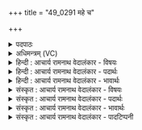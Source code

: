 +++
title = "49_0291 महे च"

+++
<details><summary>पदपाठः</summary>

म꣣हे꣢। च꣣। न꣢। त्वा꣣। अद्रिवः। अ। द्रिवः। प꣡रा꣢꣯। शु꣣ल्का꣡य꣢। दी꣣यसे। न꣢। स꣣ह꣡स्रा꣢य। न। अ꣣यु꣡ता꣢य। अ꣣। यु꣡ता꣢꣯य। व꣣ज्रिवः। न꣢। श꣣ता꣡य꣢। श꣣तामघ। शत। मघ। २९१।
</details>

<details><summary>अधिमन्त्रम् (VC)</summary>

- इन्द्रः
- मेधातिथि0मेध्यातिथी काण्वौ
- बृहती
- मध्यमः
- ऐन्द्रं काण्डम्
</details>

<details><summary>हिन्दी : आचार्य रामनाथ वेदालंकार - विषयः</summary>

अगले मन्त्र में यह विषय है कि परमेश्वर को हम बड़े-से-बड़े मूल्य पर भी न छोड़ें।
</details>

<details><summary>हिन्दी : आचार्य रामनाथ वेदालंकार - पदार्थः</summary>

पदार्थान्वयभाषाः -  हे (अद्रिवः) आनन्दरूप मेघों के स्वामी, आनन्दरस-वर्षक इन्द्र परमात्मन् ! (त्वा) तुम (महे च) किसी बड़ी भी (शुल्काय) कीमत पर, हमसे (न) नहीं (परादीयसे) छोड़े जा सकते हो। हे (वज्रिवः) प्रशस्त विज्ञानमय नीति के अनुसार चलनेवाले ! (न) न (सहस्राय) हजार मुद्रा आदि का मूल्य लेकर, और (न) न ही (अयुताय) दस हजार मुद्रा आदि का मूल्य लेकर, छोड़े जा सकते हो। हे (शतामघ) अनन्त सम्पदावाले ! (न) न ही (शताय) दस हजार से भी सौ गुणा अधिक अर्थात् दस लाख मुद्रा आदि का मूल्य लेकर छोड़े जा सकते हो ॥९॥ इस मन्त्र में ‘अद्रिवः, वज्रिवः और शतामघ’ विशेषण साभिप्राय होने से परिकर अलङ्कार है। जो मेघ के समान सुखवर्षक, प्रशस्त नीति से चलनेवाला और अनन्त धनवान् है, वह भला किसी मूल्य पर कैसे छोड़ा जा सकता है ॥९॥
</details>

<details><summary>हिन्दी : आचार्य रामनाथ वेदालंकार - भावार्थः</summary>

भावार्थभाषाः -  हे राजराजेश्वर परमात्मन् ! तुम्हें हमने अपने प्रेम से वश में कर लिया है। अब तुम्हें सौ, हजार, दस हजार, लाख, दस लाख, करोड़, दस करोड़ मूल्य के बदले भी हम छोड़ने के लिए तैयार नहीं हैं ॥९॥
</details>

<details><summary>संस्कृत : आचार्य रामनाथ वेदालंकार - विषयः</summary>

अङ्गीकृतं परमेश्वरं महताऽपि मूल्येन न परादद्म इत्याह।
</details>

<details><summary>संस्कृत : आचार्य रामनाथ वेदालंकार - पदार्थः</summary>

पदार्थान्वयभाषाः -  हे (अद्रिवः२) आनन्दमेघानां स्वामिन्, आनन्दरसवर्षक परमात्मन् ! अद्रिरिति मेघनाम। निघं० १।१० (त्वा) त्वम्। युष्मच्छब्दात् प्रथमैकवचने ‘सुपां सुलुक्०’, अ० ७।१।३९ इति विभक्तेराकारादेशः। (महे) महतेऽपि (शुल्काय) मूल्याय (न) नैव (परादीयसे) परित्यज्यसे। हे (वज्रिवः३) प्रशस्तविज्ञाननीतियुक्त ! (न) नैव (सहस्राय) सहस्रमुद्रादिमूल्याय, (न) नापि (अयुताय) दशसहस्रसमुद्रादिमूल्याय परादीयसे। हे (शतामघ) अनन्तधन ! पूर्वपदस्य दीर्घश्छान्दसः। (न) नैव (शताय) ततोऽपि शतगुणिताय दशलक्षमुद्रादिमूल्यायेत्यर्थः, परादीयसे ॥९॥ अत्र ‘अद्रिवः, वज्रिवः, शतामघ’ इत्येतेषां विशेषणानां साभिप्रायत्वात् परिकरालङ्कारः४। यो हि सुखवर्षकः, शुभनीतिमान्, अपरिमितसम्पत्तियुक्तश्च वर्तते स केनापि मूल्येन कथं परित्यज्येत ॥९॥
</details>

<details><summary>संस्कृत : आचार्य रामनाथ वेदालंकार - भावार्थः</summary>

भावार्थभाषाः -  हे राजराजेश्वर परमात्मन् ! त्वमस्माभिः प्रेम्णा वशीकृतोऽसि। साम्प्रतं त्वां शत-सहस्र-लक्ष-दशलक्ष-कोटि-दशकोटि-मूल्येनापि परिहर्तुं नोद्यताः स्मः ॥९॥
</details>

<details><summary>संस्कृत : आचार्य रामनाथ वेदालंकार - पादटिप्पनी</summary>

टिप्पणी:   १. ऋ० ८।१।५ चन इति समस्तः पाठः। ‘दीयसे’ इत्यत्र च ‘देयाम्’ इति पाठः। २. द्रष्टव्यम्—१९४ संख्यकस्य मन्त्रस्य भाष्यम्। ३. (वज्रिवः) प्रशस्ता वज्रयो विज्ञानयुक्ता नीतयो विद्यन्तेऽस्य तत्सम्बुद्धौ। वज धातोरौणादिक इ प्रत्ययो रुडागमश्च, ततो मतुप्—इति ऋ० १।१२१।१४ भाष्ये द०। वज्रहस्त इति सा०। ४. उक्तैर्विशेषणैः साभिप्रायैः परिकरो मतः (सा० द० १०।५७) इति तल्लक्षणात्।
</details>